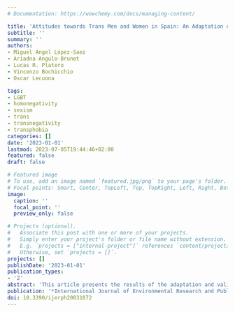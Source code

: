 ```yaml
---
# Documentation: https://wowchemy.com/docs/managing-content/

title: 'Attitudes towards Trans Men and Women in Spain: An Adaptation of the ATTMW Scale'
subtitle: ''
summary: ''
authors:
- Miguel Angel López-Saez
- Ariadna Angulo-Brunet
- Lucas R. Platero
- Vincenzo Bochicchio
- Oscar Lecuona

tags:
- LGBT
- homonegativity
- sexism
- trans
- transnegativity
- transphobia
categories: []
date: '2023-01-01'
lastmod: 2023-07-05T19:44:46+02:00
featured: false
draft: false

# Featured image
# To use, add an image named `featured.jpg/png` to your page's folder.
# Focal points: Smart, Center, TopLeft, Top, TopRight, Left, Right, BottomLeft, Bottom, BottomRight.
image:
  caption: ''
  focal_point: ''
  preview_only: false

# Projects (optional).
#   Associate this post with one or more of your projects.
#   Simply enter your project's folder or file name without extension.
#   E.g. `projects = ["internal-project"]` references `content/project/deep-learning/index.md`.
#   Otherwise, set `projects = []`.
projects: []
publishDate: '2023-01-01'
publication_types:
- '2'
abstract: 'This article presents the results of the adaptation and validation of the Attitudes Toward Trans Men and Women (ATTMW) scale—a measure capable of detecting transphobic positions towards trans men and women—in the Spanish context. A total of 310 prospective teachers from different stages of education participated in the study on its adaptation. In order to provide quantitative evidence of validity, confirmatory factor analysis and regression analysis with different constructs and sociodemographic variables were carried out. Internal consistency reliability was adequate. The study demonstrated that the ATTMW is a psychometrically sound instrument for the assessment of attitudes towards trans people, especially with items that categorize trans women and men as second-class people'
publication: '*International Journal of Environmental Research and Public Health*'
doi: 10.3390/ijerph20031872
---
```

